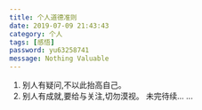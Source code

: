 ```yaml
---
title: 个人道德准则
date: 2019-07-09 21:43:43
category: 个人
tags: [感悟]
password: yu63258741
message: Nothing Valuable
---
```


1. 别人有疑问,不以此抬高自己。
2. 别人有成就,要给与关注,切勿漠视。
未完待续... ...
